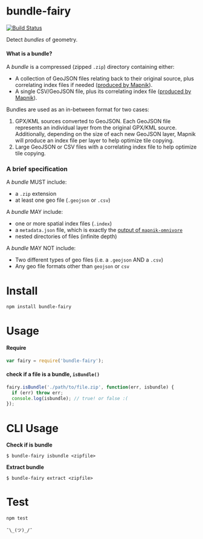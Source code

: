 # bundle-fairy

[![Build Status](https://travis-ci.com/mapbox/bundle-fairy.svg?token=wqR3RcWUEprcQ1ttsgiP&branch=master)](https://travis-ci.com/mapbox/bundle-fairy)

Detect *bundles* of geometry.

#### What is a bundle?
A *bundle* is a compressed (zipped `.zip`) directory containing either:
- A collection of GeoJSON files relating back to their original source, plus correlating index files if needed ([produced by Mapnik](https://github.com/mapnik/mapnik/tree/master/utils/mapnik-index)).
- A single CSV/GeoJSON file, plus its correlating index file ([produced by Mapnik](https://github.com/mapnik/mapnik/tree/master/utils/mapnik-index)). 

Bundles are used as an in-between format for two cases:

1. GPX/KML sources converted to GeoJSON. Each GeoJSON file represents an individual layer from the original GPX/KML source. Additionally, depending on the size of each new GeoJSON layer, Mapnik will produce an index file per layer to help optimize tile copying.
2. Large GeoJSON or CSV files with a correlating index file to help optimize tile copying.

### A brief specification

A *bundle* MUST include:

* a `.zip` extension
* at least one geo file (`.geojson` or `.csv`)

A *bundle* MAY include:

* one or more spatial index files (`.index`)
* a `metadata.json` file, which is exactly the [output of `mapnik-omnivore`](https://github.com/mapbox/mapnik-omnivore#example-of-returned-metadata)
* nested directories of files (infinite depth)

A *bundle* MAY NOT include:

* Two different types of geo files (i.e. a `.geojson` AND a `.csv`)
* Any geo file formats other than `geojson` or `csv`

# Install

```
npm install bundle-fairy
```

# Usage

#### Require

```javascript
var fairy = require('bundle-fairy');
```

#### check if a file is a bundle, `isBundle()`

```javascript
fairy.isBundle('./path/to/file.zip', function(err, isbundle) {
  if (err) throw err;
  console.log(isbundle); // true! or false :(
});
```

# CLI Usage

**Check if is bundle**
```
$ bundle-fairy isbundle <zipfile>
```

**Extract bundle**
```
$ bundle-fairy extract <zipfile>
```

# Test

```bash
npm test
```

`¯\_(ツ)_/¯`